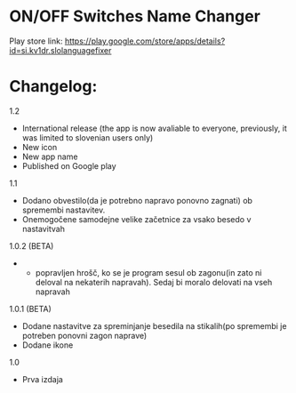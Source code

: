 ON/OFF Switches Name Changer
==================

Play store link: https://play.google.com/store/apps/details?id=si.kv1dr.slolanguagefixer

Changelog:
==================
1.2
- International release (the app is now avaliable to everyone, previously, it was limited to slovenian users only)
- New icon
- New app name
- Published on Google play

1.1
- Dodano obvestilo(da je potrebno napravo ponovno zagnati) ob spremembi nastavitev.
- Onemogočene samodejne velike začetnice za vsako besedo v nastavitvah

1.0.2 (BETA)
- - popravljen hrošč, ko se je program sesul ob zagonu(in zato ni deloval na nekaterih napravah). Sedaj bi moralo delovati na vseh napravah

1.0.1 (BETA)
- Dodane nastavitve za spreminjanje besedila na stikalih(po spremembi je potreben ponovni zagon naprave)
- Dodane ikone

1.0
- Prva izdaja
